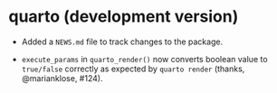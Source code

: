 # quarto (development version)

* Added a `NEWS.md` file to track changes to the package.

* `execute_params` in `quarto_render()` now converts boolean value to `true/false` correctly as expected by `quarto render` (thanks, @marianklose, #124).
